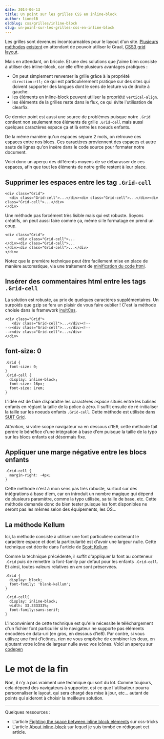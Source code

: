 ```yaml
---
date: 2014-06-13
title: Un point sur les grilles CSS en inline-block
author: lionelB
oldSlug: css/grilles/inline-block
slug: un-point-sur-les-grilles-css-en-inline-block
---
```


Les grilles sont devenues incontournables pour le layout d'un site.
[Plusieurs](http://justifygrid.com/#methodology)
[méthodes](https://github.com/suitcss/components-grid)
[existent](http://www.palantir.net/blog/responsive-design-s-dirty-little-secret)
en attendant de pouvoir utiliser le Graal,
[CSS3 grid layout](http://dev.w3.org/csswg/css-grid/).

Mais en attendant, on bricole. Et une des solutions que j'aime bien consiste à
utiliser des inline-block, car elle offre plusieurs avantages pratiques :

- On peut simplement renverser la grille grâce à la propriété `direction:rtl;`
  ce qui est particulièrement pratique sur des sites qui doivent supporter des
  langues dont le sens de lecture va de droite à gauche.
- les éléments en inline-block peuvent utiliser la propriété `vertical-align`.
- les éléments de la grilles reste dans le flux, ce qui évite l'utilisation de
  clearfix.

Ce dernier point est aussi une source de problèmes puisque notre `.Grid`
contient non seulement nos éléments de grille `.Grid-cell` mais aussi quelques
caractères espace ça et là entre les noeuds enfants.

De la même manière qu'un espaces sépare 2 mots, on retrouve ces espaces entre
nos blocs. Ces caractères proviennent des espaces et autre sauts de lignes qu'on
insère dans le code source pour formater notre document.

Voici donc un aperçu des différents moyens de se débarasser de ces espaces, afin
que tout les éléments de notre grille restent à leur place.

## Supprimer les espaces entre les tag `.Grid-cell`

```
<div class="Grid">
  <div class="Grid-cell">...</div><div class="Grid-cell">...</div><div class="Grid-cell">...</div>
</div>
```

Une méthode pas forcément très lisible mais qui est robuste. Soyons créatifs, on
peut aussi faire comme ça, même si le formatage en prend un coup.

```
<div class="Grid">
      <div class="Grid-cell">...
</div><div class="Grid-cell">...
</div><div class="Grid-cell">...</div>
</div>
```

Notez que la première technique peut être facilement mise en place de manière
automatique, via une traitement de
[minification du code html](https://github.com/kangax/html-minifier).

## Insérer des commentaires html entre les tags `.Grid-cell`

La solution est robuste, au prix de quelques caractères supplémentaires. Un
surpoids que gzip se fera un plaisir de vous faire oublier ! C'est la méthode
choisie dans le framework
[inuitCss](https://github.com/csswizardry/inuit.css/blob/master/objects/_grids.scss).

```
<div class="Grid">
   <div class="Grid-cell">...</div><!--
--><div class="Grid-cell">...</div><!--
--><div class="Grid-cell">...</div>
</div>
```

## font-size: 0

```
.Grid {
  font-size: 0;
}
.Grid-cell {
  display: inline-block;
  font-size: 16px;
  font-size: 1rem;
}
```

L'idée est de faire disparaître les caractères _espace_ situés entre les balises
enfants en réglant la taille de la police à zéro. Il suffit ensuite de
ré-initialiser la taille sur les noeuds enfants `.Grid-cell`. Cette méthode est
utilisée dans [SUIT Grid](https://github.com/suitcss/components-grid).

_Attention_, si votre scope navigateur va en dessous d'IE9, cette méthode fait
perdre le bénéfice d'une intégration à base d'em puisque la taille de la typo
sur les blocs enfants est désormais fixe.

## Appliquer une marge négative entre les blocs enfants

```
.Grid-cell {
  margin-right: -4px;
}
```

Cette méthode n'est à mon sens pas très robuste, surtout sur des intégrations à
base d'em, car on introduit un nombre magique qui dépend de plusieurs paramètre,
comme la typo utilisée, sa taille de base, etc. Cette méthode demande donc de
bien tester puisque les font disponibles ne seront pas les mêmes selon des
équipements, les OS...

## La méthode Kellum

Ici, la méthode consiste à utiliser une font particulière contenant le caractère
espace et dont la particularité est d'avoir une largeur nulle. Cette technique
est décrite dans l'article de
[Scott Kellum](http://scottkellum.com/2013/10/25/the-new-kellum-method.html)

Comme la technique précédente, il suffit d'appliquer la font au conteneur
`.Grid` puis de remettre la font-family par defaut pour les enfants
`.Grid-cell`. Et ainsi, toutes valeurs relatives en _em_ sont préservées.

```
.Grid {
  display: block;
  font-family: 'blank-kellum';
}

.Grid-cell{
  display: inline-block;
  width: 33.333333%;
  font-family:sans-serif;
}
```

L'inconvénient de cette technique est qu'elle nécessite le téléchargement d'un
fichier font particulièr si le navigateur ne supporte pas éléments encodées en
data-uri (en gros, en dessous d'ie8). Par contre, si vous utilisez une font
d'icônes, rien ne vous empêche de combiner les deux, en ajoutant votre icône de
largeur nulle avec vos icônes. Voici un aperçu sur
[codepen](http://codepen.io/lionelB/pen/fvyjH)

# Le mot de la fin

Non, il n'y a pas vraiment une technique qui sort du lot. Comme toujours, cela
dépend des navigateurs à supporter, est ce que l'utilisateur pourra
personnaliser le layout, qui sera chargé des mise à jour, etc... autant de
points qui aideront à choisir la meilleure solution.

---

Quelques ressources :

- L'article
  [Fighting the space between inline block elements](http://css-tricks.com/fighting-the-space-between-inline-block-elements/)
  sur css-tricks
- L'article
  [About inline-block](http://webdesigner-webdeveloper.com/weblog/about-inline-blocks/)
  sur lequel je suis tombé en rédigeant cet article.
